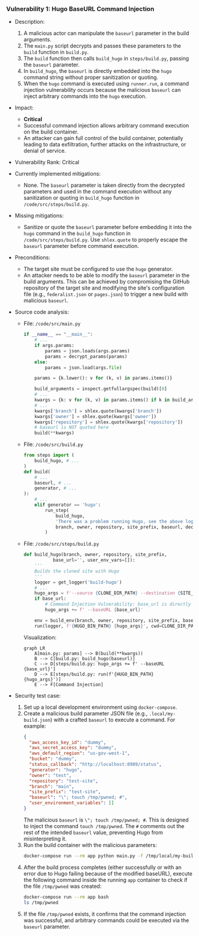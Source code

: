 ### Vulnerability 1: Hugo BaseURL Command Injection

* Description:
    1. A malicious actor can manipulate the `baseurl` parameter in the build arguments.
    2. The `main.py` script decrypts and passes these parameters to the `build` function in `build.py`.
    3. The `build` function then calls `build_hugo` in `steps/build.py`, passing the `baseurl` parameter.
    4. In `build_hugo`, the `baseurl` is directly embedded into the `hugo` command string without proper sanitization or quoting.
    5. When the `hugo` command is executed using `runner.run`, a command injection vulnerability occurs because the malicious `baseurl` can inject arbitrary commands into the `hugo` execution.

* Impact:
    - **Critical**
    - Successful command injection allows arbitrary command execution on the build container.
    - An attacker can gain full control of the build container, potentially leading to data exfiltration, further attacks on the infrastructure, or denial of service.

* Vulnerability Rank: Critical

* Currently implemented mitigations:
    - None. The `baseurl` parameter is taken directly from the decrypted parameters and used in the command execution without any sanitization or quoting in `build_hugo` function in `/code/src/steps/build.py`.

* Missing mitigations:
    - Sanitize or quote the `baseurl` parameter before embedding it into the `hugo` command in the `build_hugo` function in `/code/src/steps/build.py`. Use `shlex.quote` to properly escape the `baseurl` parameter before command execution.

* Preconditions:
    - The target site must be configured to use the `hugo` generator.
    - An attacker needs to be able to modify the `baseurl` parameter in the build arguments. This can be achieved by compromising the GitHub repository of the target site and modifying the site's configuration file (e.g., `federalist.json` or `pages.json`) to trigger a new build with malicious `baseurl`.

* Source code analysis:
    - File: `/code/src/main.py`
        ```python
        if __name__ == "__main__":
            # ...
            if args.params:
                params = json.loads(args.params)
                params = decrypt_params(params)
            else:
                params = json.load(args.file)

            params = {k.lower(): v for (k, v) in params.items()}

            build_arguments = inspect.getfullargspec(build)[0]
            # ...
            kwargs = {k: v for (k, v) in params.items() if k in build_arguments}
            # ...
            kwargs['branch'] = shlex.quote(kwargs['branch'])
            kwargs['owner'] = shlex.quote(kwargs['owner'])
            kwargs['repository'] = shlex.quote(kwargs['repository'])
            # baseurl is NOT quoted here
            build(**kwargs)
        ```
    - File: `/code/src/build.py`
        ```python
        from steps import (
            build_hugo, # ...
        )
        def build(
            # ...
            baseurl, # ...
            generator, # ...
        ):
            # ...
            elif generator == 'hugo':
                run_step(
                    build_hugo,
                    'There was a problem running Hugo, see the above logs for details.',
                    branch, owner, repository, site_prefix, baseurl, decrypted_uevs,
                )
        ```
    - File: `/code/src/steps/build.py`
        ```python
        def build_hugo(branch, owner, repository, site_prefix,
                   base_url='', user_env_vars=[]):
            '''
            Builds the cloned site with Hugo
            '''
            logger = get_logger('build-hugo')
            # ...
            hugo_args = f'--source {CLONE_DIR_PATH} --destination {SITE_BUILD_DIR_PATH}'
            if base_url:
                # Command Injection Vulnerability: base_url is directly embedded without quoting
                hugo_args += f' --baseURL {base_url}'

            env = build_env(branch, owner, repository, site_prefix, base_url, user_env_vars)
            run(logger, f'{HUGO_BIN_PATH} {hugo_args}', cwd=CLONE_DIR_PATH, env=env, node=True)
        ```
        Visualization:
        ```mermaid
        graph LR
            A[main.py: params] --> B(build(**kwargs))
            B --> C[build.py: build_hugo(baseurl)]
            C --> D[steps/build.py: hugo_args += f' --baseURL {base_url}']
            D --> E[steps/build.py: run(f'{HUGO_BIN_PATH} {hugo_args}')]
            E --> F[Command Injection]
        ```

* Security test case:
    1. Set up a local development environment using `docker-compose`.
    2. Create a malicious build parameter JSON file (e.g., `.local/my-build.json`) with a crafted `baseurl` to execute a command. For example:
        ```json
        {
          "aws_access_key_id": "dummy",
          "aws_secret_access_key": "dummy",
          "aws_default_region": "us-gov-west-1",
          "bucket": "dummy",
          "status_callback": "http://localhost:8989/status",
          "generator": "hugo",
          "owner": "test",
          "repository": "test-site",
          "branch": "main",
          "site_prefix": "test-site",
          "baseurl": "\"; touch /tmp/pwned; #",
          "user_environment_variables": []
        }
        ```
        The malicious `baseurl` is `\"; touch /tmp/pwned; #`. This is designed to inject the command `touch /tmp/pwned`. The `#` comments out the rest of the intended `baseurl` value, preventing Hugo from misinterpreting it.
    3. Run the build container with the malicious parameters:
        ```sh
        docker-compose run --rm app python main.py -f /tmp/local/my-build.json
        ```
    4. After the build process completes (either successfully or with an error due to Hugo failing because of the modified baseURL), execute the following command inside the running `app` container to check if the file `/tmp/pwned` was created:
        ```sh
        docker-compose run --rm app bash
        ls /tmp/pwned
        ```
    5. If the file `/tmp/pwned` exists, it confirms that the command injection was successful, and arbitrary commands could be executed via the `baseurl` parameter.